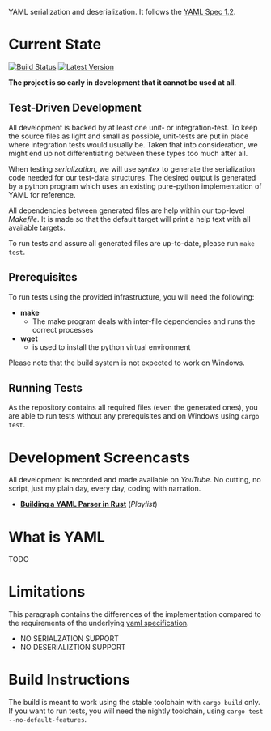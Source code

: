 YAML serialization and deserialization.
It follows the [YAML Spec 1.2][yaml-spec].

# Current State

[![Build Status](https://travis-ci.org/serde-rs/yaml.svg?branch=master)](https://travis-ci.org/serde-rs/yaml)
[![Latest Version](https://img.shields.io/crates/v/serde_yaml.svg)](https://crates.io/crates/serde_yaml)

**The project is so early in development that it cannot be used at all**.

## Test-Driven Development

All development is backed by at least one unit- or integration-test. To keep the source files as light 
and small as possible, unit-tests are put in place where integration tests would usually be. Taken that 
into consideration, we might end up not differentiating between these types too much after all.

When testing *serialization*, we will use *syntex* to generate the serialization code needed for our 
test-data structures. The desired output is generated by a python program which uses an existing pure-python
implementation of YAML for reference.

All dependencies between generated files are help within our top-level *Makefile*. It is made so that the default
target will print a help text with all available targets.

To run tests and assure all generated files are up-to-date, please run `make test`.

## Prerequisites

To run tests using the provided infrastructure, you will need the following:

* **make**
	- The make program deals with inter-file dependencies and runs the correct processes
* **wget**
	- is used to install the python virtual environment

Please note that the build system is not expected to work on Windows.

## Running Tests

As the repository contains all required files (even the generated ones), you are able to run tests without 
any prerequisites and on Windows using `cargo test`.

# Development Screencasts

All development is recorded and made available on *YouTube*. No cutting, no script, just 
my plain day, every day, coding with narration.

* **[Building a YAML Parser in Rust](https://www.youtube.com/playlist?list=PLMHbQxe1e9MmX_OeeyFLlqyZrBQ6PgGjL)** (*Playlist*)


# What is YAML

TODO

# Limitations

This paragraph contains the differences of the implementation compared to 
the requirements of the underlying [yaml specification][yaml-spec].

* NO SERIALZATION SUPPORT
* NO DESERIALIZTION SUPPORT

# Build Instructions

The build is meant to work using the stable toolchain with `cargo build` only.
If you want to run tests, you will need the nightly toolchain, using 
`cargo test --no-default-features`.

[yaml-spec]: http://www.yaml.org/spec/1.2/spec.html
